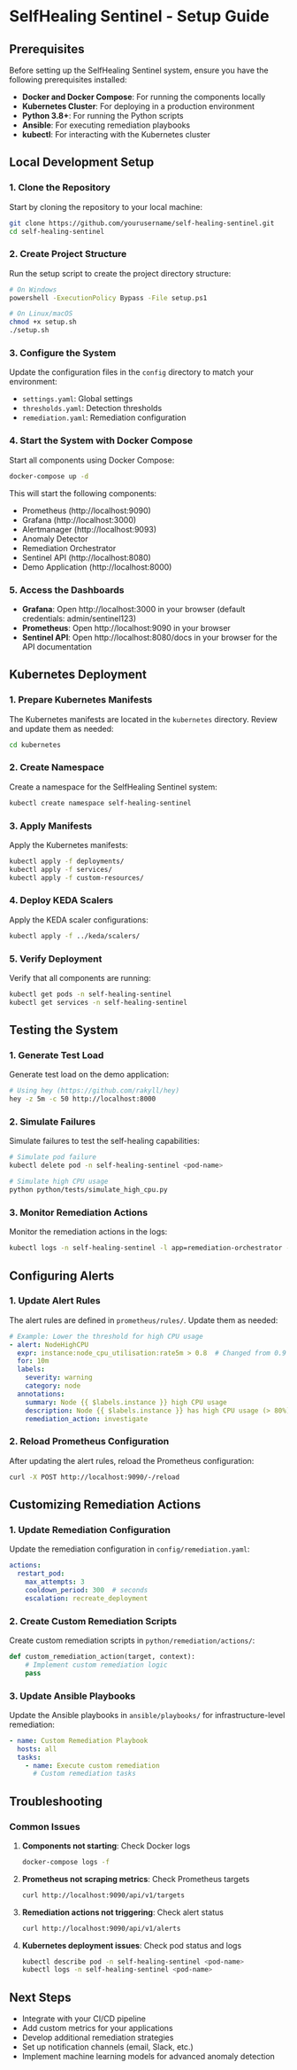 # SelfHealing Sentinel - Setup Guide

## Prerequisites

Before setting up the SelfHealing Sentinel system, ensure you have the following prerequisites installed:

- **Docker and Docker Compose**: For running the components locally
- **Kubernetes Cluster**: For deploying in a production environment
- **Python 3.8+**: For running the Python scripts
- **Ansible**: For executing remediation playbooks
- **kubectl**: For interacting with the Kubernetes cluster

## Local Development Setup

### 1. Clone the Repository

Start by cloning the repository to your local machine:

```bash
git clone https://github.com/yourusername/self-healing-sentinel.git
cd self-healing-sentinel
```

### 2. Create Project Structure

Run the setup script to create the project directory structure:

```bash
# On Windows
powershell -ExecutionPolicy Bypass -File setup.ps1

# On Linux/macOS
chmod +x setup.sh
./setup.sh
```

### 3. Configure the System

Update the configuration files in the `config` directory to match your environment:

- `settings.yaml`: Global settings
- `thresholds.yaml`: Detection thresholds
- `remediation.yaml`: Remediation configuration

### 4. Start the System with Docker Compose

Start all components using Docker Compose:

```bash
docker-compose up -d
```

This will start the following components:

- Prometheus (http://localhost:9090)
- Grafana (http://localhost:3000)
- Alertmanager (http://localhost:9093)
- Anomaly Detector
- Remediation Orchestrator
- Sentinel API (http://localhost:8080)
- Demo Application (http://localhost:8000)

### 5. Access the Dashboards

- **Grafana**: Open http://localhost:3000 in your browser (default credentials: admin/sentinel123)
- **Prometheus**: Open http://localhost:9090 in your browser
- **Sentinel API**: Open http://localhost:8080/docs in your browser for the API documentation

## Kubernetes Deployment

### 1. Prepare Kubernetes Manifests

The Kubernetes manifests are located in the `kubernetes` directory. Review and update them as needed:

```bash
cd kubernetes
```

### 2. Create Namespace

Create a namespace for the SelfHealing Sentinel system:

```bash
kubectl create namespace self-healing-sentinel
```

### 3. Apply Manifests

Apply the Kubernetes manifests:

```bash
kubectl apply -f deployments/
kubectl apply -f services/
kubectl apply -f custom-resources/
```

### 4. Deploy KEDA Scalers

Apply the KEDA scaler configurations:

```bash
kubectl apply -f ../keda/scalers/
```

### 5. Verify Deployment

Verify that all components are running:

```bash
kubectl get pods -n self-healing-sentinel
kubectl get services -n self-healing-sentinel
```

## Testing the System

### 1. Generate Test Load

Generate test load on the demo application:

```bash
# Using hey (https://github.com/rakyll/hey)
hey -z 5m -c 50 http://localhost:8000
```

### 2. Simulate Failures

Simulate failures to test the self-healing capabilities:

```bash
# Simulate pod failure
kubectl delete pod -n self-healing-sentinel <pod-name>

# Simulate high CPU usage
python python/tests/simulate_high_cpu.py
```

### 3. Monitor Remediation Actions

Monitor the remediation actions in the logs:

```bash
kubectl logs -n self-healing-sentinel -l app=remediation-orchestrator -f
```

## Configuring Alerts

### 1. Update Alert Rules

The alert rules are defined in `prometheus/rules/`. Update them as needed:

```yaml
# Example: Lower the threshold for high CPU usage
- alert: NodeHighCPU
  expr: instance:node_cpu_utilisation:rate5m > 0.8  # Changed from 0.9 to 0.8
  for: 10m
  labels:
    severity: warning
    category: node
  annotations:
    summary: Node {{ $labels.instance }} high CPU usage
    description: Node {{ $labels.instance }} has high CPU usage (> 80%) for more than 10 minutes
    remediation_action: investigate
```

### 2. Reload Prometheus Configuration

After updating the alert rules, reload the Prometheus configuration:

```bash
curl -X POST http://localhost:9090/-/reload
```

## Customizing Remediation Actions

### 1. Update Remediation Configuration

Update the remediation configuration in `config/remediation.yaml`:

```yaml
actions:
  restart_pod:
    max_attempts: 3
    cooldown_period: 300  # seconds
    escalation: recreate_deployment
```

### 2. Create Custom Remediation Scripts

Create custom remediation scripts in `python/remediation/actions/`:

```python
def custom_remediation_action(target, context):
    # Implement custom remediation logic
    pass
```

### 3. Update Ansible Playbooks

Update the Ansible playbooks in `ansible/playbooks/` for infrastructure-level remediation:

```yaml
- name: Custom Remediation Playbook
  hosts: all
  tasks:
    - name: Execute custom remediation
      # Custom remediation tasks
```

## Troubleshooting

### Common Issues

1. **Components not starting**: Check Docker logs
   ```bash
   docker-compose logs -f
   ```

2. **Prometheus not scraping metrics**: Check Prometheus targets
   ```bash
   curl http://localhost:9090/api/v1/targets
   ```

3. **Remediation actions not triggering**: Check alert status
   ```bash
   curl http://localhost:9090/api/v1/alerts
   ```

4. **Kubernetes deployment issues**: Check pod status and logs
   ```bash
   kubectl describe pod -n self-healing-sentinel <pod-name>
   kubectl logs -n self-healing-sentinel <pod-name>
   ```

## Next Steps

- Integrate with your CI/CD pipeline
- Add custom metrics for your applications
- Develop additional remediation strategies
- Set up notification channels (email, Slack, etc.)
- Implement machine learning models for advanced anomaly detection